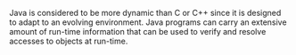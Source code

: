Java is considered to be more dynamic than C or C++ since it is designed
to adapt to an evolving environment. Java programs can carry an
extensive amount of run-time information that can be used to verify and
resolve accesses to objects at run-time.